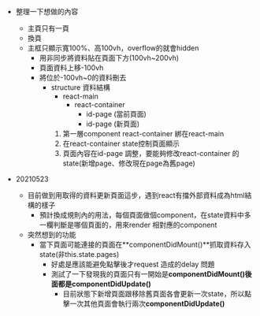 - 整理一下想做的內容
    * 主頁只有一頁
    * 換頁
    * 主框只顯示寬100%、高100vh，overflow的就會hidden
        - 用非同步將資料貼在頁面下方(100vh~200vh)
        - 頁面資料上移-100vh
        - 將位於-100vh~0的資料刪去
            * structure 資料結構
                - react-main
                    - react-container
                        - id-page (當前頁面)
                        - id-page (新頁面)
                1. 第一層component react-container 綁在react-main
                2. 在react-container state控制頁面顯示
                3. 頁面內容在id-page 調整，要能夠修改react-container 的state(新增page、修改現在page為舊page)

- 20210523
    * 目前做到用取得的資料更新頁面這步，遇到react有擋外部資料成為html結構的樣子
        - 預計換成規則內的用法，每個頁面做個component，在state資料中多一欄判斷是哪個頁面的，用來render 相對應的component
    * 突然想到的功能
        - 當下頁面可能連接的頁面在**componentDidMount()**抓取資料存入state(非this.state.pages)
            - 好處是應該能避免點擊後才request 造成的delay 問題
            - 測試了一下發現我的頁面只有一開始是**componentDidMount()**後面都是**componentDidUpdate()**
                - 目前狀態下新增頁面跟移除舊頁面各會更新一次state，所以點擊一次其他頁面會執行兩次**componentDidUpdate()**
